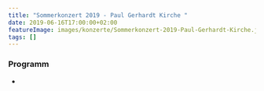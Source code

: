 ```yaml
---
title: "Sommerkonzert 2019 - Paul Gerhardt Kirche "
date: 2019-06-16T17:00:00+02:00
featureImage: images/konzerte/Sommerkonzert-2019-Paul-Gerhardt-Kirche.jpg
tags: []
---
```


  ### Programm

  - 

